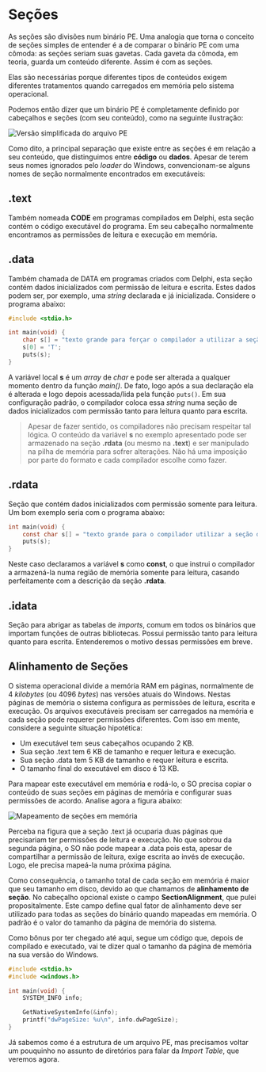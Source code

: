 # Seções

As seções são divisões num binário PE. Uma analogia que torna o conceito de seções simples de entender é a de comparar o binário PE com uma cômoda: as seções seriam suas gavetas. Cada gaveta da cômoda, em teoria, guarda um conteúdo diferente. Assim é com as seções.

Elas são necessárias porque diferentes tipos de conteúdos exigem diferentes tratamentos quando carregados em memória pelo sistema operacional.

Podemos então dizer que um binário PE é completamente definido por cabeçalhos e seções (com seu conteúdo), como na seguinte ilustração:

![Versão simplificada do arquivo PE](../.gitbook/assets/cabsec_fig3.png)

Como dito, a principal separação que existe entre as seções é em relação a seu conteúdo, que distinguimos entre **código** ou **dados**. Apesar de terem seus nomes ignorados pelo _loader_ do Windows, convencionam-se alguns nomes de seção normalmente encontrados em executáveis:

## .text

Também nomeada **CODE** em programas compilados em Delphi, esta seção contém o código executável do programa. Em seu cabeçalho normalmente encontramos as permissões de leitura e execução em memória.

## .data

Também chamada de DATA em programas criados com Delphi, esta seção contém dados inicializados com permissão de leitura e escrita. Estes dados podem ser, por exemplo, uma _string_ declarada e já inicializada. Considere o programa abaixo:

```c
#include <stdio.h>

int main(void) {
    char s[] = "texto grande para forçar o compilador a utilizar a seção de dados";
    s[0] = 'T';
    puts(s);
}
```

A variável local **s** é um _array_ de _char_ e pode ser alterada a qualquer momento dentro da função _main()_. De fato, logo após a sua declaração ela é alterada e logo depois acessada/lida pela função `puts()`. Em sua configuração padrão, o compilador coloca essa _string_ numa seção de dados inicializados com permissão tanto para leitura quanto para escrita.

> Apesar de fazer sentido, os compiladores não precisam respeitar tal lógica. O conteúdo da variável **s** no exemplo apresentado pode ser armazenado na seção **.rdata** (ou mesmo na **.text**) e ser manipulado na pilha de memória para sofrer alterações. Não há uma imposição por parte do formato e cada compilador escolhe como fazer.

## .rdata

Seção que contém dados inicializados com permissão somente para leitura. Um bom exemplo seria com o programa abaixo:

```c
int main(void) {
    const char s[] = "texto grande para o compilador utilizar a seção de dados";
    puts(s);
}
```

Neste caso declaramos a variável **s** como **const**, o que instrui o compilador a armazená-la numa região de memória somente para leitura, casando perfeitamente com a descrição da seção **.rdata**.

## .idata

Seção para abrigar as tabelas de _imports_, comum em todos os binários que importam funções de outras bibliotecas. Possui permissão tanto para leitura quanto para escrita. Entenderemos o motivo dessas permissões em breve.

## Alinhamento de Seções

O sistema operacional divide a memória RAM em páginas, normalmente de 4 _kilobytes_ (ou 4096 _bytes_) nas versões atuais do Windows. Nestas páginas de memória o sistema configura as permissões de leitura, escrita e execução. Os arquivos executáveis precisam ser carregados na memória e cada seção pode requerer permissões diferentes. Com isso em mente, considere a seguinte situação hipotética:

* Um executável tem seus cabeçalhos ocupando 2 KB.
* Sua seção .text tem 6 KB de tamanho e requer leitura e execução.
* Sua seção .data tem 5 KB de tamanho e requer leitura e escrita.
* O tamanho final do executável em disco é 13 KB.

Para mapear este executável em memória e rodá-lo, o SO precisa copiar o conteúdo de suas seções em páginas de memória e configurar suas permissões de acordo. Analise agora a figura abaixo:

![Mapeamento de seções em memória](../.gitbook/assets/alinhamento.png)

Perceba na figura que a seção .text já ocuparia duas páginas que precisariam ter permissões de leitura e execução. No que sobrou da segunda página, o SO não pode mapear a .data pois esta, apesar de compartilhar a permissão de leitura, exige escrita ao invés de execução. Logo, ele precisa mapeá-la numa próxima página.

Como consequência, o tamanho total de cada seção em memória é maior que seu tamanho em disco, devido ao que chamamos de **alinhamento de seção**. No cabeçalho opcional existe o campo **SectionAlignment**, que pulei propositalmente. Este campo define qual fator de alinhamento deve ser utilizado para todas as seções do binário quando mapeadas em memória. O padrão é o valor do tamanho da página de memória do sistema.

Como bônus por ter chegado até aqui, segue um código que, depois de compilado e executado, vai te dizer qual o tamanho da página de memória na sua versão do Windows.

```c
#include <stdio.h>
#include <windows.h>

int main(void) {
    SYSTEM_INFO info;

    GetNativeSystemInfo(&info);    
    printf("dwPageSize: %u\n", info.dwPageSize);
}
```

Já sabemos como é a estrutura de um arquivo PE, mas precisamos voltar um pouquinho no assunto de diretórios para falar da _Import Table_, que veremos agora.
